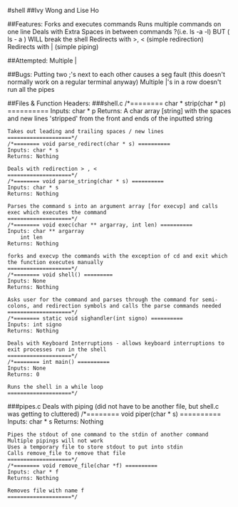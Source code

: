 #shell
##Ivy Wong and Lise Ho

##Features:
	Forks and executes commands
	Runs multiple commands on one line 
	Deals with Extra Spaces in between commands ?(i.e.  ls       -a  -l)
	      BUT ( ls   -    a   ) WILL break the shell
	Redirects with >, < (simple redirection)
	Redirects with | (simple piping)

##Attempted:
	Multiple |

##Bugs:
	Putting two ;'s next to each other causes a seg fault (this doesn't normally work on a regular terminal anyway)
	Multiple |'s in a row doesn't run all the pipes

##Files & Function Headers:
###shell.c
	/*======== char * strip(char * p) ==========
	Inputs:  char * p
      	Returns: A char array [string] with the spaces and new lines 'stripped' from the front and ends of the inputted string

	Takes out leading and trailing spaces / new lines
	====================*/	
	/*======== void parse_redirect(char * s) ==========
	Inputs: char * s
	Returns: Nothing
	
	Deals with redirection > , <
	====================*/	
	/*======== void parse_string(char * s) ==========
	Inputs: char * s
	Returns: Nothing

	Parses the command s into an argument array [for execvp] and calls exec which executes the command
	====================*/	      
	/*======== void exec(char ** argarray, int len) ==========
	Inputs: char ** argarray
		int len
	Returns: Nothing
	
	forks and execvp the commands with the exception of cd and exit which the function executes manually
	====================*/	      
	/*======== void shell() =========
	Inputs: None
	Returns: Nothing

	Asks user for the command and parses through the command for semi-colons, and redirection symbols and calls the parse commands needed
	====================*/	      
	/*======== static void sighandler(int signo) ==========
	Inputs: int signo
	Returns: Nothing

	Deals with Keyboard Interruptions - allows keyboard interruptions to exit processes run in the shell
	====================*/	      
	/*======== int main() ==========
	Inputs: None
	Returns: 0
	
	Runs the shell in a while loop
	====================*/	      
###pipes.c
	Deals with piping (did not have to be another file, but shell.c was getting to cluttered)
	/*======== void piper(char * s) ==========
	Inputs: char * s
	Returns: Nothing
	
	Pipes the stdout of one command to the stdin of another command
	Multiple pipings will not work
	Uses a temporary file to store stdout to put into stdin
	Calls remove_file to remove that file
	====================*/
	/*======== void remove_file(char *f) ==========
	Inputs: char * f
	Returns: Nothing
	
	Removes file with name f
	====================*/		
